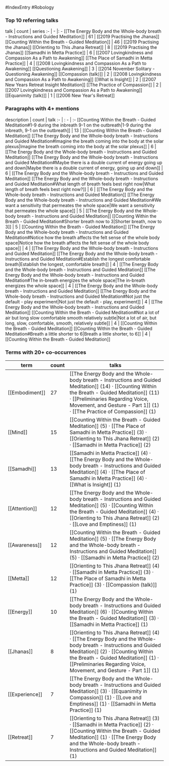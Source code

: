 #IndexEntry #Robology

### Top 10 referring talks
talk | count | series
:- | - |: -
[[The Energy Body and the Whole-body breath - Instructions and Guided Meditation]] | 61 | [[2019 Practising the Jhanas]]
[[Counting Within the Breath - Guided Meditation]] | 46 | [[2019 Practising the Jhanas]]
[[Orienting to This Jhana Retreat]] | 8 | [[2019 Practising the Jhanas]]
[[Samadhi in Metta Practice]] | 6 | [[2007 Lovingkindness and Compassion As a Path to Awakening]]
[[The Place of Samadhi in Metta Practice]] | 4 | [[2008 Lovingkindness and Compassion As a Path to Awakening]]
[[Questioning Awakening]] | 3 | [[2014 November Solitary - Questioning Awakening]]
[[Compassion (talk)]] | 2 | [[2008 Lovingkindness and Compassion As a Path to Awakening]]
[[What is Insight]] | 2 | [[2007 New Years Retreat Insight Meditation]]
[[The Practice of Compassion]] | 2 | [[2007 Lovingkindness and Compassion As a Path to Awakening]]
[[Equanimity (talk)]] | 1 | [[2006 New Year's Retreat]]

### Paragraphs with 4+ mentions
description | count | talk
:- | : - | :-
[[Counting Within the Breath - Guided Meditation#1-9 during the inbreath 9-1 on the outbreath\|1-9 during the inbreath, 9-1 on the outbreath]] | 13 | [[Counting Within the Breath - Guided Meditation]]
[[The Energy Body and the Whole-body breath - Instructions and Guided Meditation#Imagine the breath coming into the body at the solar plexus\|Imagine the breath coming into the body at the solar plexus]] | 6 | [[The Energy Body and the Whole-body breath - Instructions and Guided Meditation]]
[[The Energy Body and the Whole-body breath - Instructions and Guided Meditation#Maybe there is a double current of energy going up and down\|Maybe there is a double current of energy, going up and down]] | 6 | [[The Energy Body and the Whole-body breath - Instructions and Guided Meditation]]
[[The Energy Body and the Whole-body breath - Instructions and Guided Meditation#What length of breath feels best right now\|What length of breath feels best right now?]] | 6 | [[The Energy Body and the Whole-body breath - Instructions and Guided Meditation]]
[[The Energy Body and the Whole-body breath - Instructions and Guided Meditation#We want a sensitivity that permeates the whole space\|We want a sensitivity that permeates the whole space]] | 5 | [[The Energy Body and the Whole-body breath - Instructions and Guided Meditation]]
[[Counting Within the Breath - Guided Meditation#Shorter breath now to 3\|Shorter breath, now to 3]] | 5 | [[Counting Within the Breath - Guided Meditation]]
[[The Energy Body and the Whole-body breath - Instructions and Guided Meditation#Notice how the breath affects the felt sense of the whole body space\|Notice how the breath affects the felt sense of the whole body space]] | 4 | [[The Energy Body and the Whole-body breath - Instructions and Guided Meditation]]
[[The Energy Body and the Whole-body breath - Instructions and Guided Meditation#Establish the longest comfortable breath\|Establish the longest, comfortable breath]] | 4 | [[The Energy Body and the Whole-body breath - Instructions and Guided Meditation]]
[[The Energy Body and the Whole-body breath - Instructions and Guided Meditation#The in-breath energizes the whole space\|The in-breath energizes the whole space]] | 4 | [[The Energy Body and the Whole-body breath - Instructions and Guided Meditation]]
[[The Energy Body and the Whole-body breath - Instructions and Guided Meditation#Not just the default - play experiment\|Not just the default - play, experiment]] | 4 | [[The Energy Body and the Whole-body breath - Instructions and Guided Meditation]]
[[Counting Within the Breath - Guided Meditation#Not a lot of air but long slow comfortable smooth relatively subtle\|Not a lot of air, but long, slow, comfortable, smooth, relatively subtle]] | 4 | [[Counting Within the Breath - Guided Meditation]]
[[Counting Within the Breath - Guided Meditation#Breath a little shorter to 6\|Breath a little shorter, to 6]] | 4 | [[Counting Within the Breath - Guided Meditation]]

### Terms with 20+ co-occurrences
term | count | talks
-|-|-
[[Embodiment]] | 27 | <span class="counts">[[The Energy Body and the Whole-body breath - Instructions and Guided Meditation]] (14) · [[Counting Within the Breath - Guided Meditation]] (11) · [[Preliminaries Regarding Voice, Movement, and Gesture - Part 1]] (1) · [[The Practice of Compassion]] (1)</span> 
[[Mind]] | 15 | <span class="counts">[[Counting Within the Breath - Guided Meditation]] (5) · [[The Place of Samadhi in Metta Practice]] (3) · [[Orienting to This Jhana Retreat]] (2) · [[Samadhi in Metta Practice]] (2)</span> 
[[Samadhi]] | 13 | <span class="counts">[[Samadhi in Metta Practice]] (4) · [[The Energy Body and the Whole-body breath - Instructions and Guided Meditation]] (4) · [[The Place of Samadhi in Metta Practice]] (4) · [[What is Insight]] (1)</span> 
[[Attention]] | 12 | <span class="counts">[[The Energy Body and the Whole-body breath - Instructions and Guided Meditation]] (5) · [[Counting Within the Breath - Guided Meditation]] (4) · [[Orienting to This Jhana Retreat]] (2) · [[Love and Emptiness]] (1)</span> 
[[Awareness]] | 12 | <span class="counts">[[Counting Within the Breath - Guided Meditation]] (5) · [[The Energy Body and the Whole-body breath - Instructions and Guided Meditation]] (5) · [[Samadhi in Metta Practice]] (2)</span> 
[[Metta]] | 12 | <span class="counts">[[Orienting to This Jhana Retreat]] (4) · [[Samadhi in Metta Practice]] (3) · [[The Place of Samadhi in Metta Practice]] (3) · [[Compassion (talk)]] (1)</span> 
[[Energy]] | 10 | <span class="counts">[[The Energy Body and the Whole-body breath - Instructions and Guided Meditation]] (6) · [[Counting Within the Breath - Guided Meditation]] (3) · [[Samadhi in Metta Practice]] (1)</span> 
[[Jhanas]] | 8 | <span class="counts">[[Orienting to This Jhana Retreat]] (4) · [[The Energy Body and the Whole-body breath - Instructions and Guided Meditation]] (2) · [[Counting Within the Breath - Guided Meditation]] (1) · [[Preliminaries Regarding Voice, Movement, and Gesture - Part 1]] (1)</span> 
[[Experience]] | 7 | <span class="counts">[[The Energy Body and the Whole-body breath - Instructions and Guided Meditation]] (3) · [[Equanimity in Compassion]] (1) · [[Love and Emptiness]] (1) · [[Samadhi in Metta Practice]] (1)</span> 
[[Retreat]] | 7 | <span class="counts">[[Orienting to This Jhana Retreat]] (3) · [[Samadhi in Metta Practice]] (2) · [[Counting Within the Breath - Guided Meditation]] (1) · [[The Energy Body and the Whole-body breath - Instructions and Guided Meditation]] (1)</span> 

